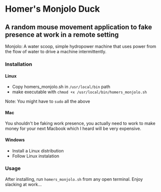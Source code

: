 # Homer's Monjolo Duck
## A random mouse movement application to fake presence at work in a remote setting


Monjolo: A water scoop, simple hydropower machine that uses power from the flow of water to drive a machine intermittently.


### Installation

#### Linux
* Copy homers_monjolo.sh in `/usr/local/bin` path
* make executable with `chmod +x /usr/local/bin/homers_monjolo.sh`

Note: You might have to `sudo` all the above

#### Mac
You shouldn't be faking work presence, you actually need to work to make money for your next Macbook which I heard will be very expensive.

#### Windows
* Install a Linux distribution
* Follow Linux instalation

### Usage
After installing, run `homers_monjolo.sh` from any open terminal. Enjoy slacking at work...
